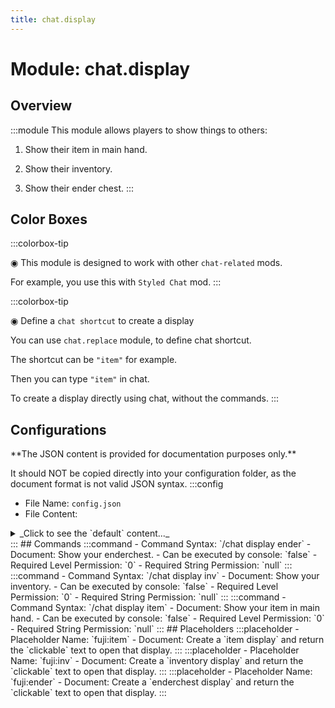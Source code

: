 ```yaml
---
title: chat.display
---
```



# Module: chat.display

## Overview
:::module
  This module allows players to show things to others:
  
  1. Show their item in main hand.
  
  2. Show their inventory.
  
  3. Show their ender chest.
:::
## Color Boxes

:::colorbox-tip

  ◉ This module is designed to work with other `chat-related` mods.
  
  For example, you use this with `Styled Chat` mod.
:::

:::colorbox-tip

  ◉ Define a `chat shortcut` to create a display
  
  You can use `chat.replace` module, to define chat shortcut.
  
  The shortcut can be `"item"` for example.
  
  Then you can type `"item"` in chat.
  
  To create a display directly using chat, without the commands.
:::

## Configurations
<Admonition type="warning" icon="" title="">
**The JSON content is provided for documentation purposes only.**

It should NOT be copied directly into your configuration folder, as the document format is not valid JSON syntax.
</Admonition>
:::config
- File Name: `config.json`
- File Content: 
<details>

<summary>_Click to see the `default` content..._</summary>

```json showLineNumbers title="config/fuji/modules/chat/display/config.json"
{
  /* The expiration duration for each created `display`. */
  "expiration_duration_seconds": 3600
}
```
</details>
:::
## Commands
:::command
- Command Syntax: `/chat display ender`
- Document:   Show your enderchest.
- Can be executed by console: `false`
- Required Level Permission: `0`
- Required String Permission: `null`
:::
:::command
- Command Syntax: `/chat display inv`
- Document:   Show your inventory.
- Can be executed by console: `false`
- Required Level Permission: `0`
- Required String Permission: `null`
:::
:::command
- Command Syntax: `/chat display item`
- Document:   Show your item in main hand.
- Can be executed by console: `false`
- Required Level Permission: `0`
- Required String Permission: `null`
:::
## Placeholders
:::placeholder
- Placeholder Name: `fuji:item`
- Document:   Create a `item display` and return the `clickable` text to open that display.
:::
:::placeholder
- Placeholder Name: `fuji:inv`
- Document:   Create a `inventory display` and return the `clickable` text to open that display.
:::
:::placeholder
- Placeholder Name: `fuji:ender`
- Document:   Create a `enderchest display` and return the `clickable` text to open that display.
:::
